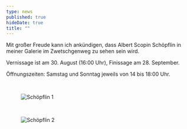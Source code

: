 ```yaml
---
type: news
published: true
hideDate: true
title: ""  
---
```


Mit großer Freude kann ich ankündigen, dass <data itemprop="name">Albert Scopin Schöpflin</data> in meiner Galerie im Zwetschgenweg zu sehen sein wird. 

Vernissage ist am 30. August (16:00 Uhr), Finissage am 28. September.

Öffnungszeiten: Samstag und Sonntag jeweils von 14 bis 18:00 Uhr.

<br>
<figure>
    <img src="{{ site.baseurl }}images/schoepflin1.jpeg" alt="Schöpflin 1" itemprop="image"/>
</figure>
<br>
<figure>
    <img src="{{ site.baseurl }}images/schoepflin2.jpeg" alt="Schöpflin 2" itemprop="image"/>
</figure>
<br>

